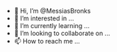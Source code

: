 - 👋 Hi, I’m @MessiasBronks
- 👀 I’m interested in ...
- 🌱 I’m currently learning ...
- 💞️ I’m looking to collaborate on ...
- 📫 How to reach me ...

<!---
MessiasBronks/MessiasBronks is a ✨ special ✨ repository because its `README.md` (this file) appears on your GitHub profile.
You can click the Preview link to take a look at your changes.
--->
